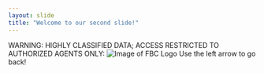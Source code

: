 ```yaml
---
layout: slide
title: "Welcome to our second slide!"
---
```

WARNING: HIGHLY CLASSIFIED DATA; ACCESS RESTRICTED TO AUTHORIZED AGENTS ONLY:
![Image of FBC Logo](https://control.fandom.com/wiki/Federal_Bureau_of_Control?file=Federal_Bureau_of_Control_-_Control.png)
Use the left arrow to go back!
